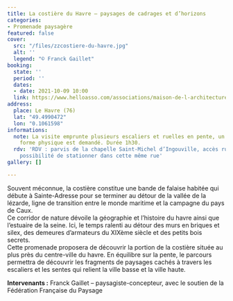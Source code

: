 ```yaml
---
title: La costière du Havre – paysages de cadrages et d’horizons
categories:
- Promenade paysagère
featured: false
cover:
  src: "/files/zzcostiere-du-havre.jpg"
  alt: ''
  legend: "© Franck Gaillet"
booking:
  state: ''
  period: ''
  dates:
  - date: 2021-10-09 10:00
  link: https://www.helloasso.com/associations/maison-de-l-architecture-de-normandie-le-forum/evenements/la-costiere-du-havre-paysages-de-cadrages-et-d-horizons
address:
  place: Le Havre (76)
  lat: "49.4990472"
  lon: "0.1061598"
informations:
  note: La visite emprunte plusieurs escaliers et ruelles en pente, un minimum de
    forme physique est demandé. Durée 1h30.
  rdv: 'RDV : parvis de la chapelle Saint-Michel d’Ingouville, accès rue Saint-Michel,
    possibilité de stationner dans cette même rue'
gallery: []

---
```

Souvent méconnue, la costière constitue une bande de falaise habitée qui débute à Sainte-Adresse pour se terminer au détour de la vallée de la lézarde, ligne de transition entre le monde maritime et la campagne du pays de Caux.  
 Ce corridor de nature dévoile la géographie et l’histoire du havre ainsi que l’estuaire de la seine. Ici, le temps ralenti au détour des murs en briques et silex, des demeures d’armateurs du XIXème siècle et des petits bois secrets.  
 Cette promenade proposera de découvrir la portion de la costière située au plus près du centre-ville du havre. En équilibre sur la pente, le parcours permettra de découvrir les fragments de paysages cachés à travers les escaliers et les sentes qui relient la ville basse et la ville haute.

**Intervenants :** Franck Gaillet – paysagiste-concepteur, avec le soutien de la Fédération Française du Paysage